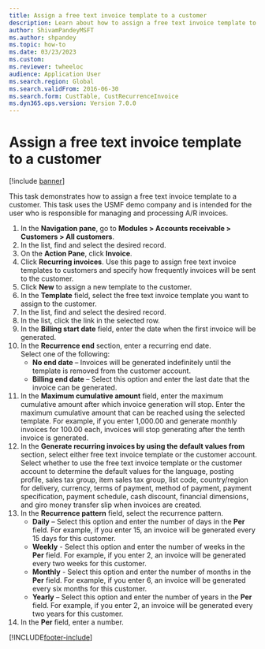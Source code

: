 ```yaml
--- 
title: Assign a free text invoice template to a customer
description: Learn about how to assign a free text invoice template to a customer intended for users responsible for managing A/R invoices, including a step-by-step process. 
author: ShivamPandeyMSFT
ms.author: shpandey
ms.topic: how-to
ms.date: 03/23/2023
ms.custom:
ms.reviewer: twheeloc 
audience: Application User  
ms.search.region: Global
ms.search.validFrom: 2016-06-30 
ms.search.form: CustTable, CustRecurrenceInvoice  
ms.dyn365.ops.version: Version 7.0.0 
---
```


# Assign a free text invoice template to a customer

[!include [banner](../../includes/banner.md)]

This task demonstrates how to assign a free text invoice template to a customer. This task uses the USMF demo company and is intended for the user who is responsible for managing and processing A/R invoices.

1. In the **Navigation pane**, go to **Modules > Accounts receivable > Customers > All customers**.
2. In the list, find and select the desired record.
3. On the **Action Pane**, click **Invoice**.
4. Click **Recurring invoices**. Use this page to assign free text invoice templates to customers and specify how frequently invoices will be sent to the customer.  
5. Click **New** to assign a new template to the customer.
6. In the **Template** field, select the free text invoice template you want to assign to the customer.
7. In the list, find and select the desired record.
8. In the list, click the link in the selected row.
9. In the **Billing start date** field, enter the date when the first invoice will be generated.
10. In the **Recurrence end** section, enter a recurring end date.  
    Select one of the following: 
    - **No end date** – Invoices will be generated indefinitely until the template is removed from the customer account.
    - **Billing end date** – Select this option and enter the last date that the invoice can be generated.  
11. In the **Maximum cumulative amount** field, enter the maximum cumulative amount after which invoice generation will stop. Enter the maximum cumulative amount that can be reached using the selected template. For example, if you enter 1,000.00 and generate monthly invoices for 100.00 each, invoices will stop generating after the tenth invoice is generated.  
12. In the **Generate recurring invoices by using the default values from** section, select either free text invoice template or the customer account. Select whether to use the free text invoice template or the customer account to determine the default values for the language, posting profile, sales tax group, item sales tax group, list code, country/region for delivery, currency, terms of payment, method of payment, payment specification, payment schedule, cash discount, financial dimensions, and giro money transfer slip when invoices are created.  
13. In the **Recurrence pattern** field, select the recurrence pattern.
    - **Daily** – Select this option and enter the number of days in the **Per** field. For example, if you enter 15, an invoice will be generated every 15 days for this customer.
    - **Weekly** - Select this option and enter the number of weeks in the **Per** field. For example, if you enter 2, an invoice will be generated every two weeks for this customer.
    - **Monthly** - Select this option and enter the number of months in the **Per** field. For example, if you enter 6, an invoice will be generated every six months for this customer.
    - **Yearly** – Select this option and enter the number of years in the **Per** field. For example, if you enter 2, an invoice will be generated every two years for this customer.  
14. In the **Per** field, enter a number.



[!INCLUDE[footer-include](../../../includes/footer-banner.md)]

